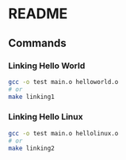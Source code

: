 # README

## Commands

### Linking Hello World
```bash
gcc -o test main.o helloworld.o
# or
make linking1
```

### Linking Hello Linux
```bash
gcc -o test main.o hellolinux.o
# or
make linking2
```